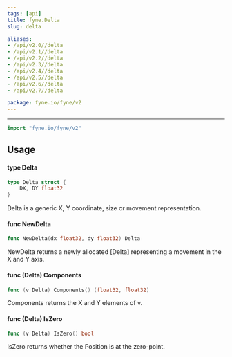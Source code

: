 ```yaml
---
tags: [api]
title: fyne.Delta
slug: delta

aliases:
- /api/v2.0//delta
- /api/v2.1//delta
- /api/v2.2//delta
- /api/v2.3//delta
- /api/v2.4//delta
- /api/v2.5//delta
- /api/v2.6//delta
- /api/v2.7//delta

package: fyne.io/fyne/v2
---
```



---
```go
import "fyne.io/fyne/v2"
```

## Usage

#### type Delta

```go
type Delta struct {
	DX, DY float32
}
```

Delta is a generic X, Y coordinate, size or movement representation.

#### func  NewDelta

```go
func NewDelta(dx float32, dy float32) Delta
```
NewDelta returns a newly allocated [Delta] representing a movement in the X and Y axis.

#### func (Delta) Components

```go
func (v Delta) Components() (float32, float32)
```
Components returns the X and Y elements of v.

#### func (Delta) IsZero

```go
func (v Delta) IsZero() bool
```
IsZero returns whether the Position is at the zero-point.
